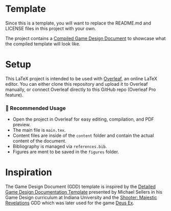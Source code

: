 # Template
Since this is a template, you will want to replace the README.md and LICENSE files in this project with your own.

The project contains a [Compiled Game Design Document](compiled-template.pdf) to showcase what the compiled template will look like.

# Setup
This LaTeX project is intended to be used with [Overleaf](https://www.overleaf.com), an online LaTeX editor. You can either clone this repository and upload it to Overleaf manually, or connect Overleaf directly to this GitHub repo (Overleaf Pro feature).

### 🔧 Recommended Usage

- Open the project in Overleaf for easy editing, compilation, and PDF preview.
- The main file is `main.tex`.
- Content files are inside of the `content` folder and contain the actual content of the document.
- Bibliography is managed via `references.bib`.
- Figures are ment to be saved in the `figures` folder.

# Inspiration
The Game Design Document (GDD) template is inspired by the [Detailed Game Design Documentation Template](https://drive.google.com/file/d/17-51Uwxqle3DZVleir6OhDlWA_aerw5g/view) presented by Michael Sellers in his Game Design curriculum at Indiana University and the [Shooter: Majestic Revelations](https://archive.org/details/DeusExDesignDoc11081997/mode/2up) GDD which was later used for the game [Deus Ex](https://deusex.fandom.com/wiki/Shooter:_Majestic_Revelations#External_links).
